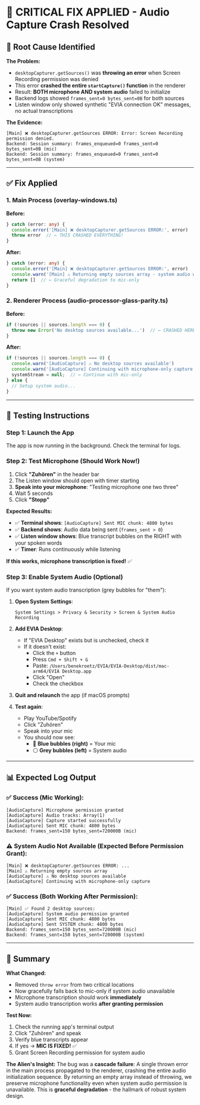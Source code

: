 # 🎯 CRITICAL FIX APPLIED - Audio Capture Crash Resolved

## 🐛 Root Cause Identified

**The Problem:**
- `desktopCapturer.getSources()` was **throwing an error** when Screen Recording permission was denied
- This error **crashed the entire `startCapture()` function** in the renderer
- Result: **BOTH microphone AND system audio** failed to initialize
- Backend logs showed `frames_sent=0 bytes_sent=0B` for both sources
- Listen window only showed synthetic "EVIA connection OK" messages, no actual transcriptions

**The Evidence:**
```
[Main] ❌ desktopCapturer.getSources ERROR: Error: Screen Recording permission denied.
Backend: Session summary: frames_enqueued=0 frames_sent=0 bytes_sent=0B (mic)
Backend: Session summary: frames_enqueued=0 frames_sent=0 bytes_sent=0B (system)
```

---

## ✅ Fix Applied

### 1. **Main Process (overlay-windows.ts)**
**Before:**
```typescript
} catch (error: any) {
  console.error('[Main] ❌ desktopCapturer.getSources ERROR:', error)
  throw error  // ← THIS CRASHED EVERYTHING!
}
```

**After:**
```typescript
} catch (error: any) {
  console.error('[Main] ❌ desktopCapturer.getSources ERROR:', error)
  console.warn('[Main] ⚠️ Returning empty sources array - system audio will be unavailable')
  return []  // ← Graceful degradation to mic-only
}
```

### 2. **Renderer Process (audio-processor-glass-parity.ts)**
**Before:**
```typescript
if (!sources || sources.length === 0) {
  throw new Error('No desktop sources available...')  // ← CRASHED HERE TOO!
}
```

**After:**
```typescript
if (!sources || sources.length === 0) {
  console.warn('[AudioCapture] ⚠️ No desktop sources available')
  console.warn('[AudioCapture] Continuing with microphone-only capture')
  systemStream = null;  // ← Continue with mic-only
} else {
  // Setup system audio...
}
```

---

## 🧪 Testing Instructions

### Step 1: Launch the App
The app is now running in the background. Check the terminal for logs.

### Step 2: Test Microphone (Should Work Now!)
1. Click **"Zuhören"** in the header bar
2. The Listen window should open with timer starting
3. **Speak into your microphone**: "Testing microphone one two three"
4. Wait 5 seconds
5. Click **"Stopp"**

**Expected Results:**
- ✅ **Terminal shows**: `[AudioCapture] Sent MIC chunk: 4800 bytes`
- ✅ **Backend shows**: Audio data being sent (`frames_sent > 0`)
- ✅ **Listen window shows**: Blue transcript bubbles on the RIGHT with your spoken words
- ✅ **Timer**: Runs continuously while listening

**If this works, microphone transcription is fixed!** ✅

### Step 3: Enable System Audio (Optional)
If you want system audio transcription (grey bubbles for "them"):

1. **Open System Settings**:
   ```
   System Settings > Privacy & Security > Screen & System Audio Recording
   ```

2. **Add EVIA Desktop**:
   - If "EVIA Desktop" exists but is unchecked, check it
   - If it doesn't exist:
     - Click the `+` button
     - Press `Cmd + Shift + G`
     - Paste: `/Users/benekroetz/EVIA/EVIA-Desktop/dist/mac-arm64/EVIA Desktop.app`
     - Click "Open"
     - Check the checkbox

3. **Quit and relaunch** the app (if macOS prompts)

4. **Test again**:
   - Play YouTube/Spotify
   - Click "Zuhören"
   - Speak into your mic
   - You should now see:
     - 🔵 **Blue bubbles (right)** = Your mic
     - ⚪ **Grey bubbles (left)** = System audio

---

## 📊 Expected Log Output

### ✅ Success (Mic Working):
```
[AudioCapture] Microphone permission granted
[AudioCapture] Audio tracks: Array(1)
[AudioCapture] Capture started successfully
[AudioCapture] Sent MIC chunk: 4800 bytes
Backend: frames_sent=150 bytes_sent=720000B (mic)
```

### ⚠️ System Audio Not Available (Expected Before Permission Grant):
```
[Main] ❌ desktopCapturer.getSources ERROR: ...
[Main] ⚠️ Returning empty sources array
[AudioCapture] ⚠️ No desktop sources available
[AudioCapture] Continuing with microphone-only capture
```

### ✅ Success (Both Working After Permission):
```
[Main] ✅ Found 2 desktop sources:
[AudioCapture] System audio permission granted
[AudioCapture] Sent MIC chunk: 4800 bytes
[AudioCapture] Sent SYSTEM chunk: 4800 bytes
Backend: frames_sent=150 bytes_sent=720000B (mic)
Backend: frames_sent=150 bytes_sent=720000B (system)
```

---

## 🎯 Summary

**What Changed:**
- Removed `throw error` from two critical locations
- Now gracefully falls back to mic-only if system audio unavailable
- Microphone transcription should work **immediately**
- System audio transcription works **after granting permission**

**Test Now:**
1. Check the running app's terminal output
2. Click "Zuhören" and speak
3. Verify blue transcripts appear
4. If yes → **MIC IS FIXED!** ✅
5. Grant Screen Recording permission for system audio

**The Alien's Insight:**
The bug was a **cascade failure**: A single thrown error in the main process propagated to the renderer, crashing the entire audio initialization sequence. By returning an empty array instead of throwing, we preserve microphone functionality even when system audio permission is unavailable. This is **graceful degradation** - the hallmark of robust system design.
